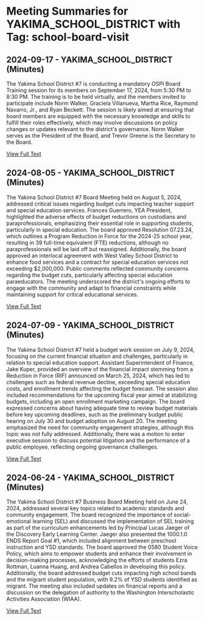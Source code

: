 # Meeting Summaries for YAKIMA_SCHOOL_DISTRICT with Tag: school-board-visit

## 2024-09-17 - YAKIMA_SCHOOL_DISTRICT (Minutes)

The Yakima School District #7 is conducting a mandatory OSPI Board Training session for its members on September 17, 2024, from 5:30 PM to 8:30 PM. The training is to be held virtually, and the members invited to participate include Norm Walker, Graciela Villanueva, Martha Rice, Raymond Navarro, Jr., and Ryan Beckett. The session is likely aimed at ensuring that board members are equipped with the necessary knowledge and skills to fulfill their roles effectively, which may involve discussions on policy changes or updates relevant to the district's governance. Norm Walker serves as the President of the Board, and Trevor Greene is the Secretary to the Board.

[View Full Text](https://raw.githubusercontent.com/VoronoiPerspectives/WashingtonStateSchoolBoardExplorer/refs/heads/main/data/countries/usa/states/wa/counties/yakima/school_boards/yakima_school_district/2024/2024-09-17-minutes.txt)

## 2024-08-05 - YAKIMA_SCHOOL_DISTRICT (Minutes)

The Yakima School District #7 Board Meeting held on August 5, 2024, addressed critical issues regarding budget cuts impacting teacher support and special education services. Frances Guerrero, YEA President, highlighted the adverse effects of budget reductions on custodians and paraprofessionals, emphasizing their essential role in supporting students, particularly in special education. The board approved Resolution 07.23.24, which outlines a Program Reduction in Force for the 2024-25 school year, resulting in 39 full-time equivalent (FTE) reductions, although no paraprofessionals will be laid off but reassigned. Additionally, the board approved an interlocal agreement with West Valley School District to enhance food services and a contract for special education services not exceeding $2,000,000. Public comments reflected community concerns regarding the budget cuts, particularly affecting special education paraeducators. The meeting underscored the district's ongoing efforts to engage with the community and adapt to financial constraints while maintaining support for critical educational services.

[View Full Text](https://raw.githubusercontent.com/VoronoiPerspectives/WashingtonStateSchoolBoardExplorer/refs/heads/main/data/countries/usa/states/wa/counties/yakima/school_boards/yakima_school_district/2024/2024-08-05-minutes.txt)

## 2024-07-09 - YAKIMA_SCHOOL_DISTRICT (Minutes)

The Yakima School District #7 held a budget work session on July 9, 2024, focusing on the current financial situation and challenges, particularly in relation to special education support. Assistant Superintendent of Finance, Jake Kuper, provided an overview of the financial impact stemming from a Reduction in Force (RIF) announced on March 25, 2024, which has led to challenges such as federal revenue decline, exceeding special education costs, and enrollment trends affecting the budget forecast. The session also included recommendations for the upcoming fiscal year aimed at stabilizing budgets, including an open enrollment marketing campaign. The board expressed concerns about having adequate time to review budget materials before key upcoming deadlines, such as the preliminary budget public hearing on July 30 and budget adoption on August 20. The meeting emphasized the need for community engagement strategies, although this topic was not fully addressed. Additionally, there was a motion to enter executive session to discuss potential litigation and the performance of a public employee, reflecting ongoing governance challenges.

[View Full Text](https://raw.githubusercontent.com/VoronoiPerspectives/WashingtonStateSchoolBoardExplorer/refs/heads/main/data/countries/usa/states/wa/counties/yakima/school_boards/yakima_school_district/2024/2024-07-09-minutes.txt)

## 2024-06-24 - YAKIMA_SCHOOL_DISTRICT (Minutes)

The Yakima School District #7 Business Board Meeting held on June 24, 2024, addressed several key topics related to academic standards and community engagement. The board recognized the importance of social-emotional learning (SEL) and discussed the implementation of SEL training as part of the curriculum enhancements led by Principal Lucas Jaeger of the Discovery Early Learning Center. Jaeger also presented the 1000.1.0 ENDS Report Goal #1, which included alignment between preschool instruction and YSD standards. The board approved the 0580 Student Voice Policy, which aims to empower students and enhance their involvement in decision-making processes, acknowledging the efforts of students Ezra Rottman, Luanna Huang, and Andrea Cabellos in developing this policy. Additionally, the board addressed budget cuts impacting high school bands and the migrant student population, with 9.2% of YSD students identified as migrant. The meeting also included updates on financial reports and a discussion on the delegation of authority to the Washington Interscholastic Activities Association (WIAA).

[View Full Text](https://raw.githubusercontent.com/VoronoiPerspectives/WashingtonStateSchoolBoardExplorer/refs/heads/main/data/countries/usa/states/wa/counties/yakima/school_boards/yakima_school_district/2024/2024-06-24-minutes.txt)

